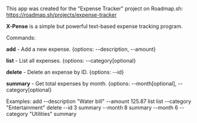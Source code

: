This app was created for the "Expense Tracker" project on Roadmap.sh: https://roadmap.sh/projects/expense-tracker

**X-Pense** is a simple but powerful text-based expense tracking program. 

Commands:

**add** - Add a new expense. {options: --description, --amount}

**list** - List all expenses. {options: --category[optional}

**delete** - Delete an expense by ID. {options: --id}

**summary** - Get total expenses by month. {options: --month[optional], --category[optional}

Examples:
add --description "Water bill" --amount 125.87
list
list --category "Entertainment"
delete --id 3
summary --month 8
summary --month 6 --category "Utilities"
summary 
